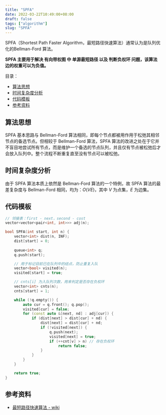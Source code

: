 ```yaml
---
title: "SPFA"
date: 2022-03-22T10:49:00+08:00
draft: false
tags: ["algorithm"]
slug: "SPFA"
---
```


SPFA（Shortest Path Faster Algorithm，最短路径快速算法）通常认为是队列优化的Bellman-Ford 算法。

**SPFA 主要用于解决 有向带权图 中 单源最短路径 以及 判断负权环 问题，该算法边的权重可以为负值。**

目录：

- [算法思想](#算法思想)
- [时间复杂度分析](#时间复杂度分析)
- [代码模板](#代码模板)
- [参考资料](#参考资料)

## 算法思想

SPFA 基本思路与 Bellman-Ford 算法相同，即每个节点都被用作用于松弛其相邻节点的备选节点。但相较于 Bellman-Ford 算法，SPFA 算法的改进之处在于它并不盲目地尝试所有节点，而是维护一个备选的节点队列，并且仅有节点被松弛后才会放入队列中。整个流程不断重复直至没有节点可以被松弛。

## 时间复杂度分析

由于 SPFA 算法本质上依然是 Bellman-Ford 算法的一个特例，故 SPFA 算法的最差复杂度与 Bellman-Ford 相同，均为：$O(VE)$，其中 $V$ 为点集，$E$ 为边集。

## 代码模板

```C++
// 邻接表：first - next，second - cost
vector<vector<pair<int, int>>> adj(n);

bool SPFA(int start, int n) {
    vector<int> dist(n, INF);
    dist[start] = 0;
    
    queue<int> q;
    q.push(start);

    // 用于标记目前已在队列中的结点，防止重复入队
    vector<bool> visited(n);
    visited[start] = true;

    // cnts[i] 为入队列次数，用来判定是否存在负权环
    vector<int> cnts(n);
    cnts[start] = 1;

    while (!q.empty()) {
        auto cur = q.front(); q.pop();
        visited[cur] = false;
        for (const auto &[next, nd] : adj[cur]) {
            if (dist[next] > dist[cur] + nd) {
                dist[next] = dist[cur] + nd;
                if (!visited[next]) {
                    q.push(next);
                    visited[next] = true;
                    if (++cnt[v] > n) // 存在负权环
                        return false;
                }
            }
        }
    }

    return true;
}
```

## 参考资料

* [最短路径快速算法 - wiki](https://zh.wikipedia.org/wiki/%E6%9C%80%E7%9F%AD%E8%B7%AF%E5%BE%84%E5%BF%AB%E9%80%9F%E7%AE%97%E6%B3%95)
